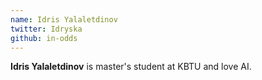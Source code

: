 ```yaml
---
name: Idris Yalaletdinov
twitter: Idryska
github: in-odds
---
```


**Idris Yalaletdinov** is master's student at KBTU and love AI.
